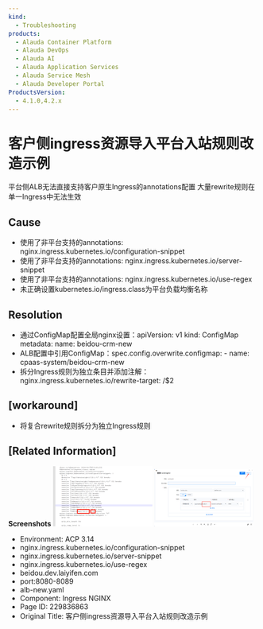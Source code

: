 ```yaml
---
kind:
  - Troubleshooting
products:
  - Alauda Container Platform
  - Alauda DevOps
  - Alauda AI
  - Alauda Application Services
  - Alauda Service Mesh
  - Alauda Developer Portal
ProductsVersion:
  - 4.1.0,4.2.x
---
```

<!-- A type of document that involves encountering a fault, diagnosing it, performing root cause analysis, and providing solutions. -->

# 客户侧ingress资源导入平台入站规则改造示例

平台侧ALB无法直接支持客户原生Ingress的annotations配置 大量rewrite规则在单一Ingress中无法生效

## Cause
- 使用了非平台支持的annotations: nginx.ingress.kubernetes.io/configuration-snippet
- 使用了非平台支持的annotations: nginx.ingress.kubernetes.io/server-snippet
- 使用了非平台支持的annotations: nginx.ingress.kubernetes.io/use-regex
- 未正确设置kubernetes.io/ingress.class为平台负载均衡名称

## Resolution
- 通过ConfigMap配置全局nginx设置：apiVersion: v1 kind: ConfigMap metadata: name: beidou-crm-new
- ALB配置中引用ConfigMap：spec.config.overwrite.configmap: - name: cpaas-system/beidou-crm-new
- 拆分Ingress规则为独立条目并添加注解：nginx.ingress.kubernetes.io/rewrite-target: /$2

## [workaround]
- 将复合rewrite规则拆分为独立Ingress规则

## [Related Information]
**Screenshots**
[![](assets/ke-hu-ce-ingresszi-yuan-dao-ru-ping-tai-ru-zhan-gui-ze-gai-zao-shi-li/_thumb_185834.png)](https://jira.alauda.cn/secure/attachment/185834/185834_screenshot-1.png "screenshot-1.png")
[![](assets/ke-hu-ce-ingresszi-yuan-dao-ru-ping-tai-ru-zhan-gui-ze-gai-zao-shi-li/_thumb_185835.png)](https://jira.alauda.cn/secure/attachment/185835/185835_screenshot-2.png "screenshot-2.png")
- Environment: ACP 3.14
- nginx.ingress.kubernetes.io/configuration-snippet
- nginx.ingress.kubernetes.io/server-snippet
- nginx.ingress.kubernetes.io/use-regex
- beidou.dev.laiyifen.com
- port:8080-8089
- alb-new.yaml
- Component: Ingress NGINX
- Page ID: 229836863
- Original Title: 客户侧ingress资源导入平台入站规则改造示例
